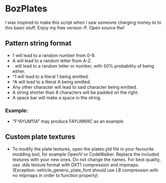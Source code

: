 # BozPlates

I was inspired to make this script when I saw someone charging money to to this basic stuff. Enjoy my free version :P. Open source ftw!

## Pattern string format

- 1 will lead to a random number from 0-9.
- A will lead to a random letter from A-Z.
- . will lead to a random letter or number, with 50% probability of being either.
- ^1 will lead to a literal 1 being emitted.
- ^A will lead to a literal A being emitted.
- Any other character will lead to said character being emitted.
- A string shorter than 8 characters will be padded on the right.
- A space bar will make a space in the string.

### Example:

- "F^AYUM11A" may produce FAYUM69C as an example.

## Custom plate textures

- To modify the plate textures, open the plates.ytd file in your favourite modding tool, for example OpenIV or CodeWalker. Replace the included textures with your new ones. Do not change the names. For best quality, use .dds texture format with DXT1 compression and mipmaps. (Exception: vehicle_generic_plate_font should use L8 compression with no mipmaps in order to function properly)